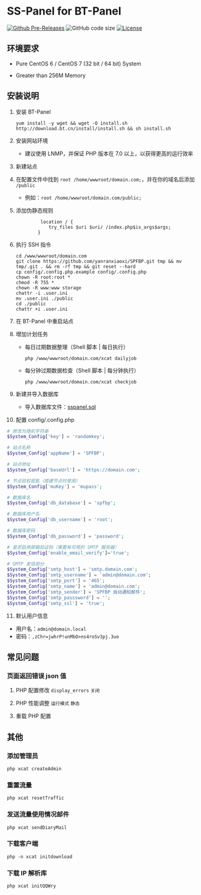 # SS-Panel for BT-Panel

[![Github Pre-Releases](https://img.shields.io/badge/downloads-21.0%20MB-brightgreen.svg)](https://github.com/yanranxiaoxi/SPFBP/archive/1.0.0-beta.zip)
![GitHub code size](https://img.shields.io/badge/code%20size-54.3%20MB-blue.svg)
[![License](https://img.shields.io/badge/license-MIT-green.svg)](https://github.com/yanranxiaoxi/SPFBP/blob/master/LICENSE)

## 环境要求

* Pure CentOS 6 / CentOS 7 (32 bit / 64 bit) System

* Greater than 256M Memory

## 安装说明

1. 安装 BT-Panel

   ```
   yum install -y wget && wget -O install.sh http://download.bt.cn/install/install.sh && sh install.sh
   ```

2. 安装网站环境

   * 建议使用 LNMP，并保证 PHP 版本在 7.0 以上，以获得更高的运行效率

3. 新建站点

4. 在配置文件中找到 `root /home/wwwroot/domain.com;`，并在你的域名后添加 `/public`

   * 例如：`root /home/wwwroot/domain.com/public;`

5. 添加伪静态规则

   ```nginx
            location / {
               try_files $uri $uri/ /index.php$is_args$args;
           }  
   ```

6. 执行 SSH 指令

   ```
   cd /www/wwwroot/domain.com
   git clone https://github.com/yanranxiaoxi/SPFBP.git tmp && mv tmp/.git . && rm -rf tmp && git reset --hard
   cp config/.config.php.example config/.config.php
   chown -R root:root *
   chmod -R 755 *
   chown -R www:www storage
   chattr -i .user.ini
   mv .user.ini ./public
   cd ./public
   chattr +i .user.ini
   ```

7. 在 BT-Panel 中重启站点

8. 增加计划任务

   * 每日过期数据整理（Shell 脚本 | 每日执行）

      ```
      php /www/wwwroot/domain.com/xcat dailyjob
      ```

   * 每分钟过期数据检查（Shell 脚本 | 每分钟执行）

      ```
      php /www/wwwroot/domain.com/xcat checkjob
      ```

9. 新建并导入数据库

   * 导入数据库文件：[sspanel.sql](https://raw.githubusercontent.com/yanranxiaoxi/SPFBP/master/sql/sspanel.sql)

10. 配置 config/.config.php

   ```php
   # 修改为随机字符串
   $System_Config['key'] = 'randomkey';
   
   # 站点名称
   $System_Config['appName'] = 'SPFBP';
   
   # 站点地址
   $System_Config['baseUrl'] = 'https://domain.com';
   
   # 节点验权密匙（搭建节点时使用）
   $System_Config['muKey'] = 'mupass';
   
   # 数据库名
   $System_Config['db_database'] = 'spfbp';
   
   # 数据库用户名
   $System_Config['db_username'] = 'root';
   
   # 数据库密码
   $System_Config['db_password'] = 'password';
   
   # 是否启用邮箱验证码（需要有可用的 SMTP 服务器）
   $System_Config['enable_email_verify']='true';
   
   # SMTP 发信部分
   $System_Config['smtp_host'] = 'smtp.domain.com';
   $System_Config['smtp_username'] = 'admin@domain.com';
   $System_Config['smtp_port'] = '465';
   $System_Config['smtp_name'] = 'admin@domain.com';
   $System_Config['smtp_sender'] = 'SPFBP 自动通知邮件';
   $System_Config['smtp_passsword'] = '';
   $System_Config['smtp_ssl'] = 'true';
   ```

11. 默认用户信息
   * 用户名：`admin@domain.local`
   * 密码：`,zChr=jwhrP!unMbO>ns4roSv3pj.3uo`

## 常见问题

### 页面返回错误 json 值

   1. PHP 配置修改 `display_errors` `关闭`
   
   2. PHP 性能调整 `运行模式` `静态`
   
   3. 重载 PHP 配置

## 其他

### 添加管理员

```
php xcat createAdmin
```

### 重置流量

```
php xcat resetTraffic
```

### 发送流量使用情况邮件

```
php xcat sendDiaryMail
```

### 下载客户端

```
php -n xcat initdownload
```

### 下载 IP 解析库

```
php xcat initQQWry
```
